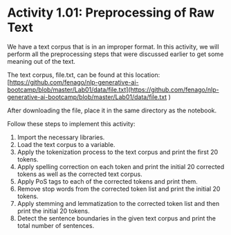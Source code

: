 # Activity 1.01: Preprocessing of Raw Text
We have a text corpus that is in an improper format. In this activity, we will perform all the preprocessing steps that were discussed earlier to get some meaning out of the text.

The text corpus, file.txt, can be found at this location: [https://github.com/fenago/nlp-generative-ai-bootcamp/blob/master/Lab01/data/file.txt](https://github.com/fenago/nlp-generative-ai-bootcamp/blob/master/Lab01/data/file.txt
)

After downloading the file, place it in the same directory as the notebook.

Follow these steps to implement this activity:

1. Import the necessary libraries.
2. Load the text corpus to a variable.
3. Apply the tokenization process to the text corpus and print the first 20 tokens.
4. Apply spelling correction on each token and print the initial 20 corrected tokens as well as the corrected text corpus.
5. Apply PoS tags to each of the corrected tokens and print them.
6. Remove stop words from the corrected token list and print the initial 20 tokens.
7. Apply stemming and lemmatization to the corrected token list and then print the initial 20 tokens.
8. Detect the sentence boundaries in the given text corpus and print the total number of sentences.
